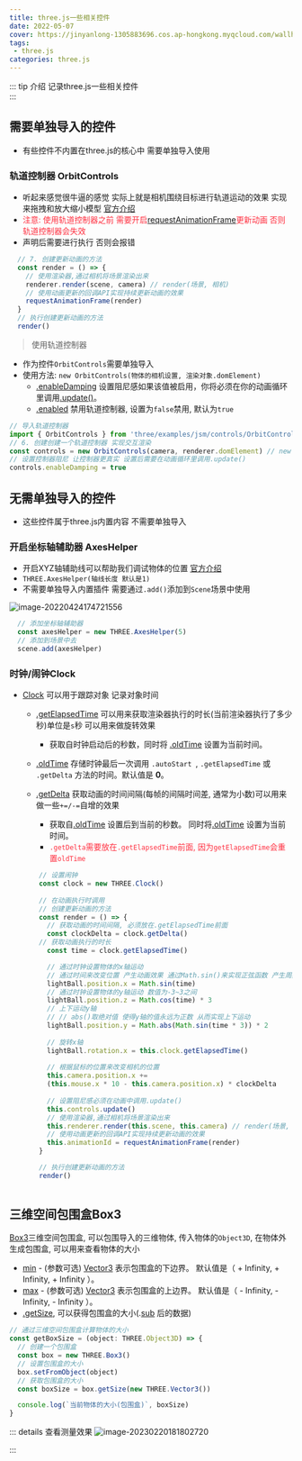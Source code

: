 ```yaml
---
title: three.js一些相关控件
date: 2022-05-07
cover: https://jinyanlong-1305883696.cos.ap-hongkong.myqcloud.com/wallhaven-dpzjzg.jpg
tags:
 - three.js
categories: three.js
---
```


::: tip 介绍
记录three.js一些相关控件<br>
:::

<!-- more -->

## 需要单独导入的控件

* 有些控件不内置在three.js的核心中 需要单独导入使用

### 轨道控制器 OrbitControls

* 听起来感觉很牛逼的感觉 实际上就是相机围绕目标进行轨道运动的效果 实现来拖拽和放大缩小模型 [官方介绍](https://threejs.org/docs/index.html?q=OrbitControls#examples/zh/controls/OrbitControls)
* <font color=#ff3040>注意: 使用轨道控制器之前 需要开启[requestAnimationFrame](https://developer.mozilla.org/zh-CN/docs/Web/API/window/requestAnimationFrame)更新动画 否则轨道控制器会失效</font>
* 声明后需要进行执行 否则会报错

```js
  // 7. 创建更新动画的方法
  const render = () => {
    // 使用渲染器,通过相机将场景渲染出来
    renderer.render(scene, camera) // render(场景, 相机)
    // 使用动画更新的回调API实现持续更新动画的效果
    requestAnimationFrame(render)
  }
  // 执行创建更新动画的方法
  render()

```

> 使用轨道控制器

* 作为控件`OrbitControls`需要单独导入 
* 使用方法: `new OrbitControls(物体的相机设置, 渲染对象.domElement)`
  * [.enableDamping](https://threejs.org/docs/index.html?q=OrbitControls#examples/zh/controls/OrbitControls.enableDamping) 设置阻尼感如果该值被启用，你将必须在你的动画循环里调用[.update()](https://threejs.org/docs/index.html?q=OrbitControls#examples/zh/controls/OrbitControls.update)。
  * [.enabled](https://threejs.org/docs/index.html?q=OrbitControls#examples/zh/controls/OrbitControls.enabled) 禁用轨道控制器, 设置为`false`禁用, 默认为`true`


```js
// 导入轨道控制器
import { OrbitControls } from 'three/examples/jsm/controls/OrbitControls'
// 6. 创建创建一个轨道控制器 实现交互渲染
const controls = new OrbitControls(camera, renderer.domElement) // new OrbitControls(相机, 渲染器Dom元素)
// 设置控制器阻尼 让控制器更真实 设置后需要在动画循环里调用.update()
controls.enableDamping = true

```

## 无需单独导入的控件

* 这些控件属于three.js内置内容 不需要单独导入

### **开启坐标轴辅助器 AxesHelper**

* 开启XYZ轴辅助线可以帮助我们调试物体的位置 [官方介绍](https://threejs.org/docs/index.html?q=AxesHelper#api/zh/helpers/AxesHelper)
* `THREE.AxesHelper(轴线长度 默认是1)`
* 不需要单独导入内置插件 需要通过`.add()`添加到`Scene`场景中使用

![image-20220424174721556](https://jinyanlong-1305883696.cos.ap-hongkong.myqcloud.com/image-20220424174721556.png)

```js
  // 添加坐标轴辅助器
  const axesHelper = new THREE.AxesHelper(5)
  // 添加到场景中去
  scene.add(axesHelper)
```

### **时钟/闹钟Clock**

* [Clock](https://threejs.org/docs/index.html?q=clock#api/zh/core/Clock) 可以用于跟踪对象 记录对象时间

  * [.getElapsedTime](https://threejs.org/docs/index.html?q=clock#api/zh/core/Clock.getElapsedTime) 可以用来获取渲染器执行的时长(当前渲染器执行了多少秒)单位是`s`秒 可以用来做旋转效果
    * 获取自时钟启动后的秒数，同时将 [.oldTime](https://threejs.org/docs/index.html#api/zh/core/Clock.oldTime) 设置为当前时间。
  
  * [.oldTime](https://threejs.org/docs/index.html?q=clock#api/zh/core/Clock.oldTime) 存储时钟最后一次调用 `.autoStart `, `.getElapsedTime` 或 `.getDelta` 方法的时间。默认值是 **0**。
  * [.getDelta](https://threejs.org/docs/index.html?q=clock#api/zh/core/Clock.getDelta) 获取动画的时间间隔(每帧的间隔时间差, 通常为小数)可以用来做一些`+=/-=`自增的效果
    * 获取自[.oldTime](https://threejs.org/docs/index.html?q=clock#api/zh/core/Clock.oldTime) 设置后到当前的秒数。 同时将[.oldTime](https://threejs.org/docs/index.html?q=clock#api/zh/core/Clock.oldTime) 设置为当前时间。
    * <font color=#ff3040>`.getDelta`需要放在`.getElapsedTime`前面, 因为`getElapsedTime`会重置`oldTime`</font>
  
  
  ```js
      // 设置闹钟
      const clock = new THREE.Clock()
      
      // 在动画执行时调用
      // 创建更新动画的方法
      const render = () => {
        // 获取动画的时间间隔, 必须放在.getElapsedTime前面
        const clockDelta = clock.getDelta()
  	  // 获取动画执行的时长
        const time = clock.getElapsedTime()
  
        // 通过时钟设置物体的x轴运动
        // 通过时间来改变位置 产生动画效果 通过Math.sin()来实现正弦函数 产生周期性的变化 数值为-1~1之间
        lightBall.position.x = Math.sin(time)
        // 通过时钟设置物体的y轴运动 数值为-3~3之间
        lightBall.position.z = Math.cos(time) * 3 
        // 上下运动y轴
        // // abs()取绝对值 使得y轴的值永远为正数 从而实现上下运动
        lightBall.position.y = Math.abs(Math.sin(time * 3)) * 2 
        
        // 旋转x轴
        lightBall.rotation.x = this.clock.getElapsedTime()
        
        // 根据鼠标的位置来改变相机的位置
        this.camera.position.x +=
        (this.mouse.x * 10 - this.camera.position.x) * clockDelta
          
        // 设置阻尼感必须在动画中调用.update()
        this.controls.update()
        // 使用渲染器,通过相机将场景渲染出来
        this.renderer.render(this.scene, this.camera) // render(场景, 相机)
        // 使用动画更新的回调API实现持续更新动画的效果
        this.animationId = requestAnimationFrame(render)
      }
  
      // 执行创建更新动画的方法
      render()
      
  ```
  

## 三维空间包围盒Box3

[Box3](https://threejs.org/docs/index.html?q=box2#api/zh/math/Box3.getSize)三维空间包围盒, 可以包围导入的三维物体, 传入物体的`Object3D`, 在物体外生成包围盒, 可以用来查看物体的大小

* [min](https://threejs.org/docs/index.html#api/zh/math/Vector3) - (参数可选) [Vector3](https://threejs.org/docs/index.html#api/zh/math/Vector3) 表示包围盒的下边界。 默认值是（ + Infinity, + Infinity, + Infinity ）。
* [max](https://threejs.org/docs/index.html#api/zh/math/Vector3) - (参数可选) [Vector3](https://threejs.org/docs/index.html#api/zh/math/Vector3) 表示包围盒的上边界。 默认值是（ - Infinity, - Infinity, - Infinity ）。
* [.getSize](https://threejs.org/docs/index.html#api/zh/math/Box3.getSize), 可以获得包围盒的大小(.[sub](https://threejs.org/docs/index.html#api/zh/math/Vector3.sub) 后的数据)

```js
// 通过三维空间包围盒计算物体的大小
const getBoxSize = (object: THREE.Object3D) => {
  // 创建一个包围盒
  const box = new THREE.Box3()
  // 设置包围盒的大小
  box.setFromObject(object)
  // 获取包围盒的大小
  const boxSize = box.getSize(new THREE.Vector3())

  console.log(`当前物体的大小(包围盒)`, boxSize)
}

```

::: details 查看测量效果
![image-20230220181802720](https://jinyanlong-1305883696.cos.ap-hongkong.myqcloud.com/202302201820902.png)

:::




